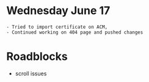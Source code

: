# Wednesday June 17
	- Tried to import certificate on ACM, 
    - Continued working on 404 page and pushed changes
# Roadblocks
- scroll issues